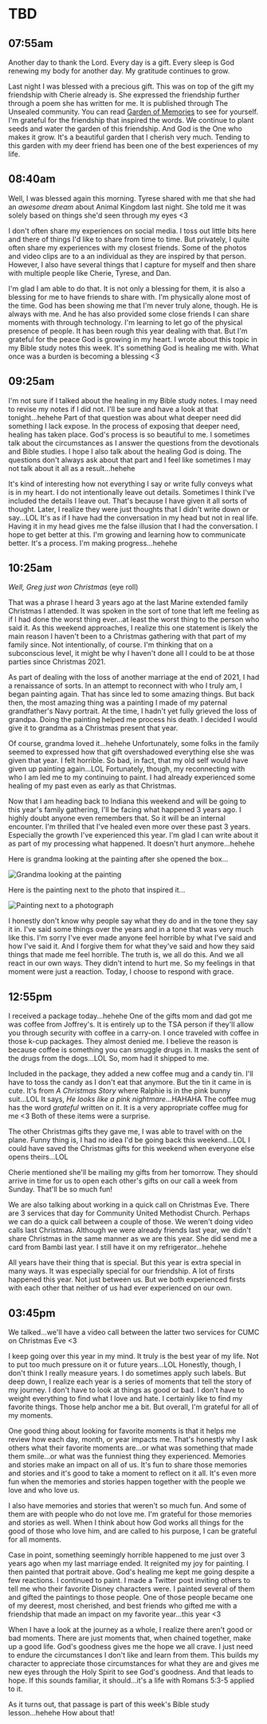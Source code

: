 # TBD

## 07:55am

Another day to thank the Lord. Every day is a gift. Every sleep is God renewing my body for another day. My gratitude continues to grow.

Last night I was blessed with a precious gift. This was on top of the gift my friendship with Cherie already is. She expressed the friendship further through a poem she has written for me. It is published through The Unsealed community. You can read [Garden of Memories](https://theunsealed.com/activity/p/25379/) to see for yourself. I'm grateful for the friendship that inspired the words. We continue to plant seeds and water the garden of this friendship. And God is the One who makes it grow. It's a beautiful garden that I cherish very much. Tending to this garden with my deer friend has been one of the best experiences of my life.

## 08:40am

Well, I was blessed again this morning. Tyrese shared with me that she had an *awesome dream* about Animal Kingdom last night. She told me it was solely based on things she'd seen through my eyes <3

I don't often share my experiences on social media. I toss out little bits here and there of things I'd like to share from time to time. But privately, I quite often share my experiences with my closest friends. Some of the photos and video clips are to a an individual as they are inspired by that person. However, I also have several things that I capture for myself and then share with multiple people like Cherie, Tyrese, and Dan.

I'm glad I am able to do that. It is not only a blessing for them, it is also a blessing for me to have friends to share with. I'm physically alone most of the time. God has been showing me that I'm never truly alone, though. He is always with me. And he has also provided some close friends I can share moments with through technology. I'm learning to let go of the physical presence of people. It has been rough this year dealing with that. But I'm grateful for the peace God is growing in my heart. I wrote about this topic in my Bible study notes this week. It's something God is healing me with. What once was a burden is becoming a blessing <3

## 09:25am

I'm not sure if I talked about the healing in my Bible study notes. I may need to revise my notes if I did not. I'll be sure and have a look at that tonight...hehehe Part of that question was about what deeper need did something I lack expose. In the process of exposing that deeper need, healing has taken place. God's process is so beautiful to me. I sometimes talk about the circumstances as I answer the questions from the devotionals and Bible studies. I hope I also talk about the healing God is doing. The questions don't always ask about that part and I feel like sometimes I may not talk about it all as a result...hehehe

It's kind of interesting how not everything I say or write fully conveys what is in my heart. I do not intentionally leave out details. Sometimes I think I've included the details I leave out. That's because I have given it all sorts of thought. Later, I realize they were just thoughts that I didn't write down or say...LOL It's as if I have had the conversation in my head but not in real life. Having it in my head gives me the false illusion that I had the conversation. I hope to get better at this. I'm growing and learning how to communicate better. It's a process. I'm making progress...hehehe

## 10:25am

*Well, Greg just won Christmas* (eye roll)

That was a phrase I heard 3 years ago at the last Marine extended family Christmas I attended. It was spoken in the sort of tone that left me feeling as if I had done the worst thing ever...at least the worst thing to the person who said it. As this weekend approaches, I realize this one statement is likely the main reason I haven't been to a Christmas gathering with that part of my family since. Not intentionally, of course. I'm thinking that on a subconscious level, it might be why I haven't done all I could to be at those parties since Christmas 2021.

As part of dealing with the loss of another marriage at the end of 2021, I had a renaissance of sorts. In an attempt to reconnect with who I truly am, I began painting again. That has since led to some amazing things. But back then, the most amazing thing was a painting I made of my paternal grandfather's Navy portrait. At the time, I hadn't yet fully grieved the loss of grandpa. Doing the painting helped me process his death. I decided I would give it to grandma as a Christmas present that year.

Of course, grandma loved it...hehehe Unfortunately, some folks in the family seemed to expressed how that gift overshadowed everything else she was given that year. I felt horrible. So bad, in fact, that my old self would have given up painting again...LOL Fortunately, though, my reconnecting with who I am led me to my continuing to paint. I had already experienced some healing of my past even as early as that Christmas.

Now that I am heading back to Indiana this weekend and will be going to this year's family gathering, I'll be facing what happened 3 years ago. I highly doubt anyone even remembers that. So it will be an internal encounter. I'm thrilled that I've healed even more over these past 3 years. Especially the growth I've experienced this year. I'm glad I can write about it as part of my processing what happened. It doesn't hurt anymore...hehehe

Here is grandma looking at the painting after she opened the box...

![Grandma looking at the painting](./media/IMG_2389.jpeg)

Here is the painting next to the photo that inspired it...

![Painting next to a photograph](./media/IMG_2331.jpeg)

I honestly don't know why people say what they do and in the tone they say it in. I've said some things over the years and in a tone that was very much like this. I'm sorry I've ever made anyone feel horrible by what I've said and how I've said it. And I forgive them for what they've said and how they said things that made me feel horrible. The truth is, we all do this. And we all react in our own ways. They didn't intend to hurt me. So my feelings in that moment were just a reaction. Today, I choose to respond with grace.

## 12:55pm

I received a package today...hehehe One of the gifts mom and dad got me was coffee from Joffrey's. It is entirely up to the TSA person if they'll allow you through security with coffee in a carry-on. I once traveled with coffee in those k-cup packages. They almost denied me. I believe the reason is because coffee is something you can smuggle drugs in. It masks the sent of the drugs from the dogs...LOL So, mom had it shipped to me.

Included in the package, they added a new coffee mug and a candy tin. I'll have to toss the candy as I don't eat that anymore. But the tin it came in is cute. It's from *A Christmas Story* where Ralphie is in the pink bunny suit...LOL It says, *He looks like a pink nightmare*...HAHAHA The coffee mug has the word *grateful* written on it. It is a very appropriate coffee mug for me <3 Both of these items were a surprise.

The other Christmas gifts they gave me, I was able to travel with on the plane. Funny thing is, I had no idea I'd be going back this weekend...LOL I could have saved the Christmas gifts for this weekend when everyone else opens theirs...LOL

Cherie mentioned she'll be mailing my gifts from her tomorrow. They should arrive in time for us to open each other's gifts on our call a week from Sunday. That'll be so much fun!

We are also talking about working in a quick call on Christmas Eve. There are 3 services that day for Community United Methodist Church. Perhaps we can do a quick call between a couple of those. We weren't doing video calls last Christmas. Although we were already friends last year, we didn't share Christmas in the same manner as we are this year. She did send me a card from Bambi last year. I still have it on my refrigerator...hehehe

All years have their thing that is special. But this year is extra special in many ways. It was especially special for our friendship. A lot of firsts happened this year. Not just between us. But we both experienced firsts with each other that neither of us had ever experienced on our own.

## 03:45pm

We talked...we'll have a video call between the latter two services for CUMC on Christmas Eve <3

I keep going over this year in my mind. It truly is the best year of my life. Not to put too much pressure on it or future years...LOL Honestly, though, I don't think I really measure years. I do sometimes apply such labels. But deep down, I realize each year is a series of moments that tell the story of my journey. I don't have to look at things as good or bad. I don't have to weight everything to find what I love and hate. I certainly like to find my favorite things. Those help anchor me a bit. But overall, I'm grateful for all of my moments.

One good thing about looking for favorite moments is that it helps me review how each day, month, or year impacts me. That's honestly why I ask others what their favorite moments are...or what was something that made them smile...or what was the funniest thing they experienced. Memories and stories make an impact on all of us. It's fun to share those memories and stories and it's good to take a moment to reflect on it all. It's even more fun when the memories and stories happen together with the people we love and who love us.

I also have memories and stories that weren't so much fun. And some of them are with people who do not love me. I'm grateful for those memories and stories as well. When I think about how God works all things for the good of those who love him, and are called to his purpose, I can be grateful for all moments.

Case in point, something seemingly horrible happened to me just over 3 years ago when my last marriage ended. It reignited my joy for painting. I then painted that portrait above. God's healing me kept me going despite a few reactions. I continued to paint. I made a Twitter post inviting others to tell me who their favorite Disney characters were. I painted several of them and gifted the paintings to those people. One of those people became one of my deerest, most cherished, and best friends who gifted me with a friendship that made an impact on my favorite year...this year <3

When I have a look at the journey as a whole, I realize there aren't good or bad moments. There are just moments that, when chained together, make up a good life. God's goodness gives me the hope we all crave. I just need to endure the circumstances I don't like and learn from them. This builds my character to appreciate those circumstances for what they are and gives me new eyes through the Holy Spirit to see God's goodness. And that leads to hope. If this sounds familiar, it should...it's a life with Romans 5:3-5 applied to it.

As it turns out, that passage is part of this week's Bible study lesson...hehehe How about that!


